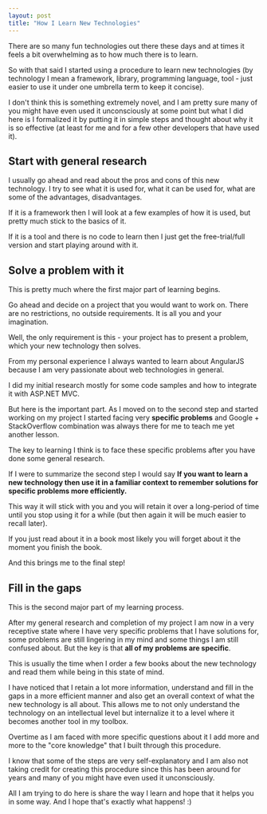```yaml
---
layout: post
title: "How I Learn New Technologies"
---
```


There are so many fun technologies out there these days and at times it feels a bit overwhelming as to how much there is to learn.

So with that said I started using a procedure to learn new technologies (by technology I mean a framework, library, programming language, tool - just easier to use it under one umbrella term to keep it concise).

I don't think this is something extremely novel, and I am pretty sure many of you might have even used it unconsciously at some point but what I did here is I formalized it by putting it in simple steps and thought about why it is so effective (at least for me and for a few other developers that have used it).
 
## Start with general research

I usually go ahead and read about the pros and cons of this new technology. I try to see what it is used for, what it can be used for, what are some of the advantages, disadvantages.

If it is a framework then I will look at a few examples of how it is used, but pretty much stick to the basics of it.

If it is a tool and there is no code to learn then I just get the free-trial/full version and start playing around with it.

## Solve a problem with it

This is pretty much where the first major part of learning begins.

Go ahead and decide on a project that you would want to work on. There are no restrictions, no outside requirements. It is all you and your imagination.

Well, the only requirement is this - your project has to present a problem, which your new technology then solves.

From my personal experience I always wanted to learn about AngularJS because I am very passionate about web technologies in general.

I did my initial research mostly for some code samples and how to integrate it with ASP.NET MVC.

But here is the important part. As I moved on to the second step and started working on my project I started facing very **specific problems** and Google + StackOverflow combination was always there for me to teach me yet another lesson.

The key to learning I think is to face these specific problems after you have done some general research.

If I were to summarize the second step I would say **If you want to learn a new technology then use it in a familiar context to remember solutions for specific problems more efficiently.**

This way it will stick with you and you will retain it over a long-period of time until you stop using it for a while (but then again it will be much easier to recall later).

If you just read about it in a book most likely you will forget about it the moment you finish the book.

And this brings me to the final step!

## Fill in the gaps

This is the second major part of my learning process.

After my general research and completion of my project I am now in a very receptive state where I have very specific problems that I have solutions for, some problems are still lingering in my mind and some things I am still confused about. But the key is that **all of my problems are specific**. 

This is usually the time when I order a few books about the new technology and read them while being in this state of mind.

I have noticed that I retain a lot more information, understand and fill in the gaps in a more efficient manner and also get an overall context of what the new technology is all about. This allows me to not only understand the technology on an intellectual level but internalize it to a level where it becomes another tool in my toolbox.

Overtime as I am faced with more specific questions about it I add more and more to the "core knowledge" that I built through this procedure.

I know that some of the steps are very self-explanatory and I am also not taking credit for creating this procedure since this has been around for years and many of you might have even used it unconsciously.

All I am trying to do here is share the way I learn and hope that it helps you in some way. And I hope that's exactly what happens! :)
